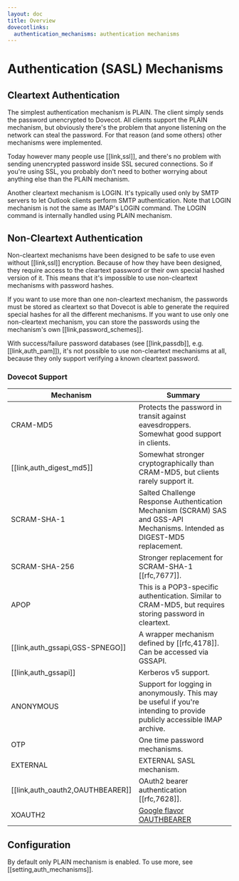 ```yaml
---
layout: doc
title: Overview
dovecotlinks:
  authentication_mechanisms: authentication mechanisms
---
```


# Authentication (SASL) Mechanisms

## Cleartext Authentication

The simplest authentication mechanism is PLAIN. The client simply sends the
password unencrypted to Dovecot. All clients support the PLAIN mechanism, but
obviously there's the problem that anyone listening on the network can steal
the password. For that reason (and some others) other mechanisms were
implemented.

Today however many people use [[link,ssl]], and there's no problem with
sending unencrypted password inside SSL secured connections. So if you're
using SSL, you probably don't need to bother worrying about anything else
than the PLAIN mechanism.

Another cleartext mechanism is LOGIN. It's typically used only by SMTP servers
to let Outlook clients perform SMTP authentication. Note that LOGIN mechanism
is not the same as IMAP's LOGIN command. The LOGIN command is internally
handled using PLAIN mechanism.

## Non-Cleartext Authentication

Non-cleartext mechanisms have been designed to be safe to use even without
[[link,ssl]] encryption. Because of how they have been designed, they
require access to the cleartext password or their own special hashed
version of it. This means that it's impossible to use non-cleartext
mechanisms with password hashes.

If you want to use more than one non-cleartext mechanism, the passwords must
be stored as cleartext so that Dovecot is able to generate the required
special hashes for all the different mechanisms. If you want to use only
one non-cleartext mechanism, you can store the passwords using the
mechanism's own [[link,password_schemes]].

With success/failure password databases (see [[link,passdb]], e.g.
[[link,auth_pam]]), it's not possible to use non-cleartext mechanisms at
all, because they only support verifying a known cleartext password.

### Dovecot Support

| Mechanism | Summary |
| --------- | ------- |
| CRAM-MD5 | Protects the password in transit against eavesdroppers. Somewhat good support in clients.|
| [[link,auth_digest_md5]] | Somewhat stronger cryptographically than CRAM-MD5, but clients rarely support it. |
| SCRAM-SHA-1 | Salted Challenge Response Authentication Mechanism (SCRAM) SAS and GSS-API Mechanisms. Intended as DIGEST-MD5 replacement. | 
| SCRAM-SHA-256 | Stronger replacement for SCRAM-SHA-1 [[rfc,7677]]. |
| APOP | This is a POP3-specific authentication. Similar to CRAM-MD5, but requires storing password in cleartext. |
| [[link,auth_gssapi,GSS-SPNEGO]] | A wrapper mechanism defined by [[rfc,4178]]. Can be accessed via GSSAPI. |
| [[link,auth_gssapi]] | Kerberos v5 support. |
| ANONYMOUS | Support for logging in anonymously. This may be useful if you're intending to provide publicly accessible IMAP archive. |
| OTP | One time password mechanisms. |
| EXTERNAL | EXTERNAL SASL mechanism. |
| [[link,auth_oauth2,OAUTHBEARER]] | OAuth2 bearer authentication [[rfc,7628]]. |
| XOAUTH2 | [Google flavor OAUTHBEARER](https://developers.google.com/gmail/imap/xoauth2-protocol) |

## Configuration

By default only PLAIN mechanism is enabled. To use more, see
[[setting,auth_mechanisms]].
